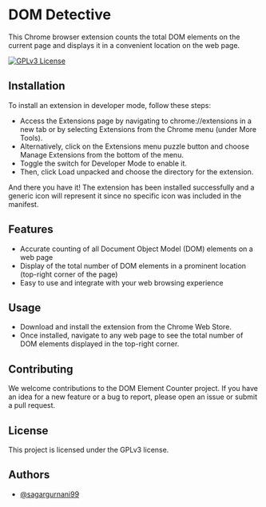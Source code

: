 # DOM Detective

This Chrome browser extension counts the total DOM elements on the current page and displays it in a convenient location on the web page.



[![GPLv3 License](https://img.shields.io/badge/License-GPL%20v3-yellow.svg)](https://opensource.org/licenses/)


## Installation

To install an extension in developer mode, follow these steps:

- Access the Extensions page by navigating to chrome://extensions in a new tab or by selecting Extensions from the Chrome menu (under More Tools).
- Alternatively, click on the Extensions menu puzzle button and choose Manage Extensions from the bottom of the menu.
- Toggle the switch for Developer Mode to enable it.
- Then, click Load unpacked and choose the directory for the extension.

And there you have it! The extension has been installed successfully and a generic icon will represent it since no specific icon was included in the manifest.
## Features

- Accurate counting of all Document Object Model (DOM) elements on a web page
- Display of the total number of DOM elements in a prominent location (top-right corner of the page)
- Easy to use and integrate with your web browsing experience


## Usage

- Download and install the extension from the Chrome Web Store.
- Once installed, navigate to any web page to see the total number of DOM elements displayed in the top-right corner.


## Contributing

We welcome contributions to the DOM Element Counter project. If you have an idea for a new feature or a bug to report, please open an issue or submit a pull request.


## License

This project is licensed under the GPLv3 license.


## Authors

- [@sagargurnani99](https://github.com/sagargurnani99/)

